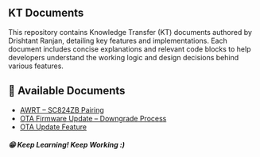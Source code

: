 
## KT Documents

This repository contains Knowledge Transfer (KT) documents authored by Drishtant Ranjan, detailing key features and implementations. Each document includes concise explanations and relevant code blocks to help developers understand the working logic and design decisions behind various features.

## 📘 Available Documents

- [AWRT – SC824ZB Pairing](docs/awrt-pairing)
- [OTA Firmware Update – Downgrade Process](docs/ota-upgrade-downgrade-process)
- [OTA Update Feature](docs/ota-update-feature)

##### 😁 Keep Learning! Keep Working :) 
